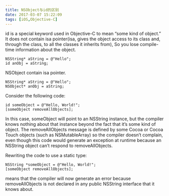 ```yaml
---
title: NSObject与id的区别
date: 2017-03-07 15:22:09
tags: [iOS,Objective-C]
---
```


id is a special keyword used in Objective-C to mean “some kind of object.” It does not contain isa pointer(isa, gives the object access to its class and, through the class, to all the classes it inherits from), So you lose compile-time information about the object.

```
NSString* aString = @"Hello";
id anObj = aString;  
```

NSObject contain isa pointer. 

```
NSString* aString = @"Hello";
NSObject* anObj = aString;
```

Consider the following code:

```
id someObject = @"Hello, World!";
[someObject removeAllObjects];

```

In this case, someObject will point to an NSString instance, but the compiler knows nothing about that instance beyond the fact that it’s some kind of object. The removeAllObjects message is defined by some Cocoa or Cocoa Touch objects (such as NSMutableArray) so the compiler doesn’t complain, even though this code would generate an exception at runtime because an NSString object can’t respond to removeAllObjects.

Rewriting the code to use a static type:

```
NSString *someObject = @"Hello, World!";
[someObject removeAllObjects];
```

means that the compiler will now generate an error because removeAllObjects is not declared in any public NSString interface that it knows about.